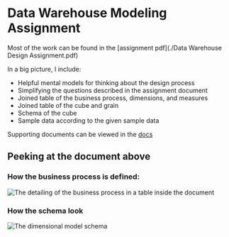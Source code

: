 # Data Warehouse Modeling Assignment

Most of the work can be found in the [assignment pdf](./Data Warehouse Design Assignment.pdf)

In a big picture, I include:

- Helpful mental models for thinking about the design process
- Simplifying the questions described in the assignment document
- Joined table of the business process, dimensions, and measures
- Joined table of the cube and grain
- Schema of the cube
- Sample data according to the given sample data

Supporting documents can be viewed in the [docs](./docs)

## Peeking at the document above

### How the business process is defined:

![The detailing of the business process in a table inside the document](https://github.com/vioxcd/coursera-dwh-etl-elt/assets/31486724/5cead004-b1f3-4a7d-a054-664f92674d04)

### How the schema look

![The dimensional model schema](https://github.com/vioxcd/coursera-dwh-etl-elt/assets/31486724/dc024684-b0f6-4604-8a64-7ffaf5f154ae)

